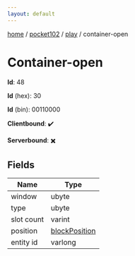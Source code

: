 ```yaml
---
layout: default
---
```


[home](/)  /  [pocket102](/protocol/pocket102)  /  [play](/protocol/pocket102/play)  /  container-open

# Container-open

**Id**: 48

**Id** (hex): 30

**Id** (bin): 00110000

**Clientbound**: ✔️

**Serverbound**: ✖️

## Fields

Name | Type
---|---
window | ubyte
type | ubyte
slot count | varint
position | [blockPosition](/protocol/pocket102/types/block-position)
entity id | varlong

